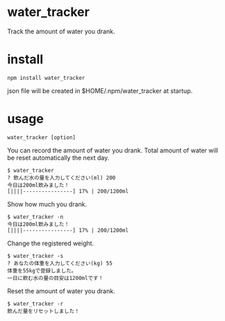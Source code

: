 # water_tracker
Track the amount of water you drank.

# install
```
npm install water_tracker
```

json file will be created in $HOME/.npm/water_tracker at startup.

# usage
```
water_tracker [option]
```

You can record the amount of water you drank.
Total amount of water will be reset automatically the next day.
```
$ water_tracker
? 飲んだ水の量を入力してください(ml) 200
今日は200ml飲みました！
[||||----------------] 17% | 200/1200ml
```

Show how much you drank.
```
$ water_tracker -n
今日は200ml飲みました！
[||||----------------] 17% | 200/1200ml
```

Change the registered weight.
```
$ water_tracker -s
? あなたの体重を入力してください(kg) 55
体重を55kgで登録しました。
一日に飲む水の量の目安は1200mlです！
```

Reset the amount of water you drank.
```
$ water_tracker -r
飲んだ量をリセットしました！
```


